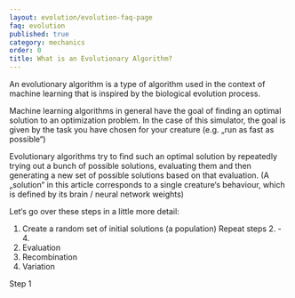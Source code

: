 ```yaml
---
layout: evolution/evolution-faq-page
faq: evolution
published: true
category: mechanics
order: 0
title: What is an Evolutionary Algorithm?
---
```


An evolutionary algorithm is a type of algorithm used in the context of machine learning that is inspired by the biological evolution process. 

Machine learning algorithms in general have the goal of finding an optimal solution to an optimization problem. In the case of this simulator, the goal is given by the task you have chosen for your creature (e.g. „run as fast as possible“)

Evolutionary algorithms try to find such an optimal solution by repeatedly trying out a bunch of possible solutions, evaluating them and then generating a new set of possible solutions based on that evaluation. (A „solution“ in this article corresponds to a single creature‘s behaviour, which is defined by its brain / neural network weights)

Let‘s go over these steps in a little more detail: 

1. Create a random set of initial solutions (a population)
Repeat steps 2. - 4.
2. Evaluation
3. Recombination
4. Variation

Step 1
